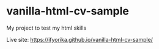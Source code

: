 # vanilla-html-cv-sample
My project to test my html skills

Live site: 
https://ifyorika.github.io/vanilla-html-cv-sample/
